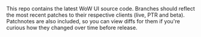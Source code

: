 ﻿This repo contains the latest WoW UI source code.  Branches should reflect the most recent patches to their respective clients (live, PTR and beta).  Patchnotes are also included, so you can view diffs for them if you're curious how they changed over time before release.